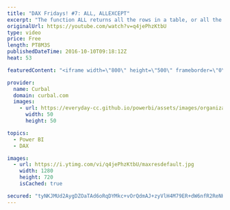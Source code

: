 ```yaml
---
title: "DAX Fridays! #7: ALL, ALLEXCEPT"
excerpt: "The function ALL returns all the rows in a table, or all the values in a column, ignoring any filters that might have been applied. This function is useful for clearing filters and creating calculations on all the rows in a table.  The function ALLEXCEPT removes all filters except the ones that have"
originalUrl: https://youtube.com/watch?v=q4jePhzKtbU
type: video
price: Free
length: PT8M3S
publishedDateTime: 2016-10-10T09:18:12Z
heat: 53

featuredContent: "<iframe width=\"800\" height=\"500\" frameborder=\"0\" src=\"https://www.youtube.com/embed/q4jePhzKtbU\" allow=\"accelerometer; autoplay; encrypted-media; gyroscope; picture-in-picture\" allowfullscreen></iframe>"

provider:
  name: Curbal
  domain: curbal.com
  images:
    - url: https://everyday-cc.github.io/powerbi/assets/images/organizations/curbal.com-50x50.jpg
      width: 50
      height: 50

topics:
  - Power BI
  - DAX

images:
  - url: https://i.ytimg.com/vi/q4jePhzKtbU/maxresdefault.jpg
    width: 1280
    height: 720
    isCached: true

secured: "tyNKJMUd2AygDZOaTAd6oRqDYMkc+vOrQdmAJ+zyVlH4M79ER+dW6nfR2ReNHsu003sclezuSQC2l6huiKG2WBKhgXuZklO49VEf4OlxXFRilGD8QmbfosGk9t6M29TGmKth7lcgte+wbjZUitS2YdQxgBfpkKJJE+/0Z8irezuQSn2cONV9irCslr2A64gAgARybcMb54BJQevRdqM/LNrgYL/d26p/ZmH1pmrUDQ5IlWXz5QurMeOl6lH7f9fZdNYE4poq3QQysKiLMLWZFlKYi4KT+m3Q3QLPVsMvbj3eWrle/45W9/e/R/Zj/nZ3aZJafCUnEBuZfydBwSMKmK2vPJ01IVX9RnazdVGdKtr4Pez7ah6c0oN5EaZ0RTGwKdeAvQK3gkI5GsIhhDn48B73b71UQMzYj+NpTkv09gw=;7imhM8jKMQs7k+Eo02bIfA=="
---
```


